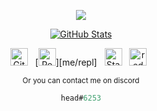 <div align="center">
  
  ![](https://komarev.com/ghpvc/?username=headiscoding&color=orange)
    
  [![GitHub Stats](https://github-readme-stats.vercel.app/api?username=headiscoding&show_icons=true&count_private=true&hide_title=true&hide_border=true)][me/gh]
  


  <p>
    
[<img src="https://github.com/fluidicon.png" alt="GitHub" height="28" />][me/gh] &nbsp;
[<img src="https://upload.wikimedia.org/wikipedia/commons/thumb/b/b2/Repl.it_logo.svg/768px-Repl.it_logo.svg.png" alt="Replit" height="28" />][me/repl] &nbsp;
[<img src="https://th.bing.com/th/id/R88ca8b41102aa4f3729e03bb27f03589?rik=Fwu4%2bZMVa1uHhw&riu=http%3a%2f%2fsub1.kevinchisholm.com%2fblog%2fimages%2fstack-overflow.logo.png&ehk=e1RcFO1PohAZ7KMtdwPwN7NX4qj%2bCt4o6JB4QC97c44%3d&risl=&pid=ImgRaw" alt="Stackoverflow" height="28" />][me/overflow] &nbsp;
[<img src="https://i.redd.it/rq36kl1xjxr01.png" alt="reddit" height="28" />][me/reddit] &nbsp;

<sub>
Or you can contact me on discord
</sub>

```js
head#6253
```


  </p>
</div>

[me/gh]: https://github.com/headiscoding
[me/overflow]: https://stackoverflow.com/users/14657955/headiscoding?tab=profile
[me/reddit]: https://reddit.com/u/headisredditing
